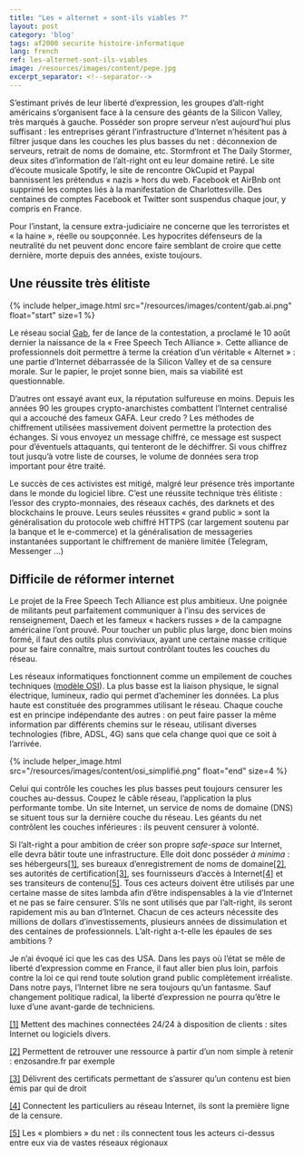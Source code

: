 ```yaml
---
title: "Les « alternet » sont-ils viables ?"
layout: post
category: 'blog'
tags: af2000 securite histoire-informatique
lang: french
ref: les-alternet-sont-ils-viables
image: /resources/images/content/pepe.jpg
excerpt_separator: <!--separator-->
---
```


S’estimant privés de leur liberté d’expression, les groupes d’alt-right américains s’organisent face à la censure des géants de la Silicon Valley, très marqués à gauche. Posséder son propre serveur n’est aujourd’hui plus suffisant : les entreprises gérant l’infrastructure d’Internet n’hésitent pas à filtrer jusque dans les couches les plus basses du net : déconnexion de serveurs, retrait de noms de domaine, etc. Stormfront et The Daily Stormer, deux sites d’information de l’alt-right ont eu leur domaine retiré. Le site d’écoute musicale Spotify, le site de rencontre OkCupid et Paypal bannissent les prétendus « nazis » hors du web. Facebook et AirBnb ont supprimé les comptes liés à la manifestation de Charlottesville. Des centaines de comptes Facebook et Twitter sont suspendus chaque jour, y compris en France.

Pour l’instant, la censure extra-judiciaire ne concerne que les terroristes et « la haine », réelle ou soupçonnée. Les hypocrites défenseurs de la neutralité du net peuvent donc encore faire semblant de croire que cette dernière, morte depuis des années, existe toujours.

<!--separator-->

## Une réussite très élitiste

{% include helper_image.html src="/resources/images/content/gab.ai.png" float="start" size=1 %}

Le réseau social [Gab](https://gab.ai/), fer de lance de la contestation, a proclamé le 10 août dernier la naissance de la « Free Speech Tech Alliance ». Cette alliance de professionnels doit permettre à terme la création d’un véritable « Alternet » : une partie d’Internet débarrassée de la Silicon Valley et de sa censure morale. Sur le papier, le projet sonne bien, mais sa viabilité est questionnable.

D’autres ont essayé avant eux, la réputation sulfureuse en moins. Depuis les années 90 les groupes crypto-anarchistes combattent l’Internet centralisé qui a accouché des fameux GAFA. Leur credo ? Les méthodes de chiffrement utilisées massivement doivent permettre la protection des échanges. Si vous envoyez un message chiffré, ce message est suspect pour d’éventuels attaquants, qui tenteront de le déchiffrer. Si vous chiffrez tout jusqu’à votre liste de courses, le volume de données sera trop important pour être traité.

Le succès de ces activistes est mitigé, malgré leur présence très importante dans le monde du logiciel libre. C’est une réussite technique très élitiste : l’essor des crypto-monnaies, des réseaux cachés, des darknets et des blockchains le prouve. Leurs seules réussites « grand public » sont la généralisation du protocole web chiffré HTTPS (car largement soutenu par la banque et le e-commerce) et la généralisation de messageries instantanées supportant le chiffrement de manière limitée (Telegram, Messenger …)

## Difficile de réformer internet

Le projet de la Free Speech Tech Alliance est plus ambitieux. Une poignée de militants peut parfaitement communiquer à l’insu des services de renseignement, Daech et les fameux « hackers russes » de la campagne américaine l’ont prouvé. Pour toucher un public plus large, donc bien moins formé, il faut des outils plus conviviaux, ayant une certaine masse critique pour se faire connaître, mais surtout contrôlant toutes les couches du réseau.

Les réseaux informatiques fonctionnent comme un empilement de couches techniques ([modèle OSI](https://fr.wikipedia.org/wiki/Mod%C3%A8le_OSI)). La plus basse est la liaison physique, le signal électrique, lumineux, radio qui permet d’acheminer les données. La plus haute est constituée des programmes utilisant le réseau. Chaque couche est en principe indépendante des autres : on peut faire passer la même information par différents chemins sur le réseau, utilisant diverses technologies (fibre, ADSL, 4G) sans que cela change quoi que ce soit à l’arrivée.

{% include helper_image.html src="/resources/images/content/osi_simplifié.png" float="end" size=4 %}

Celui qui contrôle les couches les plus basses peut toujours censurer les couches au-dessus. Coupez le câble réseau, l’application la plus performante tombe. Un site Internet, un service de noms de domaine (DNS) se situent tous sur la dernière couche du réseau. Les géants du net contrôlent les couches inférieures : ils peuvent censurer à volonté.

Si l’alt-right a pour ambition de créer son propre *safe-space* sur Internet, elle devra bâtir toute une infrastructure. Elle doit donc posséder *à minima* : ses hébergeurs[\[1\]](#_ftn1), ses bureaux d’enregistrement de noms de domaine[\[2\]](#_ftn2), ses autorités de certification[\[3\]](#_ftn3), ses fournisseurs d’accès à Internet[\[4\]](#_ftn4) et ses transiteurs de contenu[\[5\]](#_ftn5). Tous ces acteurs doivent être utilisés par une certaine masse de sites lambda afin d’être indispensables à la vie d’Internet et ne pas se faire censurer. S’ils ne sont utilisés que par l’alt-right, ils seront rapidement mis au ban d’Internet. Chacun de ces acteurs nécessite des millions de dollars d’investissements, plusieurs années de dissimulation et des centaines de professionnels. L’alt-right a-t-elle les épaules de ses ambitions ?

Je n’ai évoqué ici que les cas des USA. Dans les pays où l’état se mêle de liberté d’expression comme en France, il faut aller bien plus loin, parfois contre la loi ce qui rend toute solution grand public complètement irréaliste. Dans notre pays, l’Internet libre ne sera toujours qu’un fantasme. Sauf changement politique radical, la liberté d’expression ne pourra qu’être le luxe d’une avant-garde de techniciens.

[\[1\]](#_ftnref1) Mettent des machines connectées 24/24 à disposition de clients : sites Internet ou logiciels divers.

[\[2\]](#_ftnref2) Permettent de retrouver une ressource à partir d’un nom simple à retenir : enzosandre.fr par exemple

[\[3\]](#_ftnref3) Délivrent des certificats permettant de s’assurer qu’un contenu est bien émis par qui de droit

[\[4\]](#_ftnref4) Connectent les particuliers au réseau Internet, ils sont la première ligne de la censure.

[\[5\]](#_ftnref5) Les « plombiers » du net : ils connectent tous les acteurs ci-dessus entre eux via de vastes réseaux régionaux